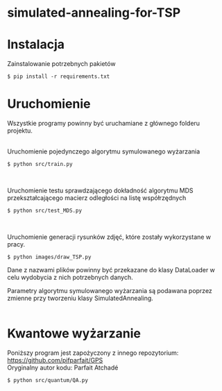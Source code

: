 # simulated-annealing-for-TSP

# Instalacja
Zainstalowanie potrzebnych pakietów

```
$ pip install -r requirements.txt
```

# Uruchomienie
Wszystkie programy powinny być uruchamiane z głównego folderu projektu.
<br><br>

Uruchomienie pojedynczego algorytmu symulowanego wyżarzania

```
$ python src/train.py
```

<br>

Uruchomienie testu sprawdzającego dokładność algorytmu MDS przekształcającego macierz odległości na listę współrzędnych

```
$ python src/test_MDS.py
```

<br>

Uruchomienie generacji rysunków zdjęć, które zostały wykorzystane w pracy.
```
$ python images/draw_TSP.py
```

Dane z nazwami plików powinny być przekazane do klasy DataLoader w celu wydobycia z nich potrzebnych danych.

Parametry algorytmu symulowanego wyżarzania są podawana poprzez zmienne przy tworzeniu klasy SimulatedAnnealing.
<br><br>

# Kwantowe wyżarzanie
Poniższy program jest zapożyczony z innego repozytorium: https://github.com/pifparfait/GPS
<br>
Oryginalny autor kodu: Parfait Atchadé
```
$ python src/quantum/QA.py
```